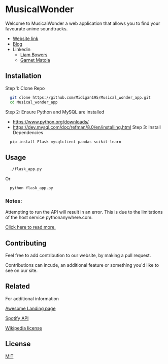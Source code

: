 # MusicalWonder

Welcome to MusicalWonder a web application that allows you to find your favourate anime soundtracks.

- [Website link](https://callmejimmy.pythonanywhere.com/)
- [Blog](https://www.linkedin.com/pulse/dream-brought-life-musicalwonder-garnet-matola-rhktf/?trackingId=GpDmkirnRdGwvPI0R12FNw%3D%3D)
- Linkedin
    - [Liam Bowers](https://www.linkedin.com/in/liam-bowers718/)
    - [Garnet Matola](https://www.linkedin.com/in/garnetmatola/)
## Installation

Step 1: Clone Repo

```bash
  git clone https://github.com/Midigan195/Musical_wonder_app.git
  cd Musical_wonder_app
```
Step 2: Ensure Python and MySQL are installed

- https://www.python.org/downloads/
- https://dev.mysql.com/doc/refman/8.0/en/installing.html
Step 3: Install Dependencies

```bash
  pip install Flask mysqlclient pandas scikit-learn
```

## Usage

```bash
  ./flask_app.py
```
Or

```bash
  python flask_app.py
```
### Notes:
Attempting to run the API will result in an error. This is due to the limitations of the host service pythonanywhere.com.

[Click here to read more.](https://help.pythonanywhere.com/pages/AccessingMySQLFromOutsidePythonAnywhere/)


## Contributing

Feel free to add contribution to our website, by making a pull request.

Contributions can incude, an additional feature or something you'd like to see on our site.

## Related

For additional information

[Awesome Landing page](https://matolagarnet.wixsite.com/musicalwonder)

[Spotify API](https://developer.spotify.com/documentation/web-api/reference/get-track#complete)

[Wikipedia license](https://commons.wikimedia.org/wiki/Commons:Licensing)


## License

[MIT](https://github.com/Midigan195/Musical_wonder_app/blob/master/license)

